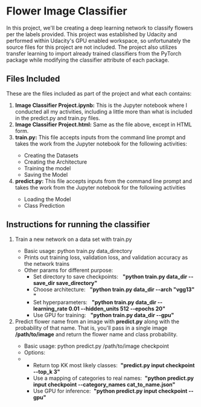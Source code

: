 
<h1>Flower Image Classifier</h1>
In this project, we'll be creating a deep learning network to classify flowers per the labels provided. This project was established by Udacity and performed within Udacity's GPU enabled workspace, so unfortunately the source files for this project are not included. The project also utilizes transfer learning to import already trained classifiers from the PyTorch package while modifying the classifier attribute of each package.




<h2>Files Included</h2>

These are the files included as part of the project and what each contains:
<ol>
        <li><b>Image Classifier Project.ipynb:</b> This is the Jupyter notebook where I conducted all my activities, including a little more than what is included in the predict.py and train.py files.</li>

<li><b>Image Classifier Project.html:</b> Same as the file above, except in HTML form.</li>
<li><b>train.py:</b> This file accepts inputs from the command line prompt and takes the work from the Jupyter notebook for the following activities:</li>
    <ul>
            <li>Creating the Datasets</li>
            <li>Creating the Architecture</li>
            <li>Training the model</li>
            <li>Saving the Model</li>
    </ul>
<li><b>predict.py:</b> This file accepts inputs from the command line prompt and takes the work from the Jupyter notebook for the following activities</li>
    <ul>
        <li>Loading the Model</li>
        <li>Class Prediction</li>
    </ul>
</ol>




<h2>Instructions for running the classifier</h2>

<ol>
    <li>Train a new network on a data set with train.py</li>
            <ul>
                    <li>Basic usage: python train.py data_directory</li>
                    <li>Prints out training loss, validation loss, and validation accuracy as the network trains</li>
                    <li>Other params for different purpose:
                    <ul>
                        <li>Set directory to save checkpoints:&nbsp;    &nbsp;<b>"python train.py data_dir --save_dir save_directory"</b></li>
                        <li>Choose architecture:&nbsp;                  &nbsp;<b>"python train.py data_dir --arch "vgg13" "</b></li>
                        <li>Set hyperparameters:&nbsp;                  &nbsp;<b>"python train.py data_dir --learning_rate 0.01 --hidden_units 512 --epochs 20"</b></li>
                        <li>Use GPU for training:&nbsp;                 &nbsp;<b>"python train.py data_dir --gpu"</b></li>
                    </ul>
            </ul>
    <li>Predict flower name from an image with <b>predict.py</b> along with the probability of that name. That is, you'll pass in a single image <b>/path/to/image</b> and return     the flower name   and class probability.</li>
        <ul>
            <li>Basic usage: python predict.py /path/to/image checkpoint</li>
            <li>Options:<li>
                <ul>
                    <li>Return top KK most likely classes:&nbsp;               <b>"predict.py input checkpoint --top_k 3"</b></li>
                    <li>Use a mapping of categories to real names:&nbsp;       <b>"python predict.py input checkpoint --category_names cat_to_name.json"</b></li>
                    <li>Use GPU for inference:&nbsp;                           <b>"python predict.py input checkpoint --gpu"</b></li>
                </ul>
        </ul>
</ol>
